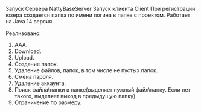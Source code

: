Запуск Сервера NattyBaseServer
Запуск клиента Client
При регистрации юзера создается папка по имени логина в папке с проектом.
Работает на Java 14 версия.


Реализовано:
1. AAA.
2. Download.
3. Upload.
4. Создание папок.
5. Удаление файлов, папок, в том числе не пустых папок.
6. Смена пароля.
7. Удаление аккаунта.
8. Поиск файла\папки в папке(выделяет нужный файл\папку. 
Если нет такого, выделяет выход в предыдущую папку)
9. Ограничение по размеру.